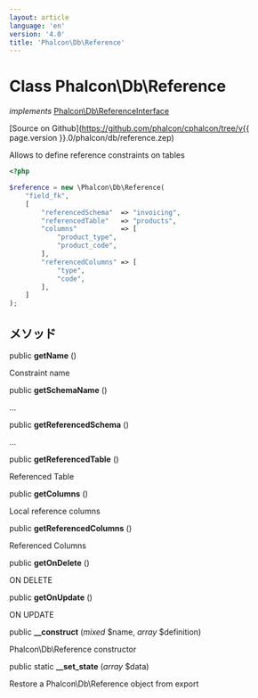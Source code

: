 ```yaml
---
layout: article
language: 'en'
version: '4.0'
title: 'Phalcon\Db\Reference'
---
```

# Class **Phalcon\Db\Reference**

*implements* [Phalcon\Db\ReferenceInterface](Phalcon_Db_ReferenceInterface)

[Source on Github](https://github.com/phalcon/cphalcon/tree/v{{ page.version }}.0/phalcon/db/reference.zep)

Allows to define reference constraints on tables

```php
<?php

$reference = new \Phalcon\Db\Reference(
    "field_fk",
    [
        "referencedSchema"  => "invoicing",
        "referencedTable"   => "products",
        "columns"           => [
            "product_type",
            "product_code",
        ],
        "referencedColumns" => [
            "type",
            "code",
        ],
    ]
);

```

## メソッド

public **getName** ()

Constraint name

public **getSchemaName** ()

...

public **getReferencedSchema** ()

...

public **getReferencedTable** ()

Referenced Table

public **getColumns** ()

Local reference columns

public **getReferencedColumns** ()

Referenced Columns

public **getOnDelete** ()

ON DELETE

public **getOnUpdate** ()

ON UPDATE

public **__construct** (*mixed* $name, *array* $definition)

Phalcon\Db\Reference constructor

public static **__set_state** (*array* $data)

Restore a Phalcon\Db\Reference object from export